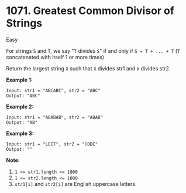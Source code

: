 # 1071. Greatest Common Divisor of Strings

Easy

For strings `S` and `T`, we say "`T` divides `S`" if and only if `S = T + ... + T` (`T` concatenated with itself 1 or more times)

Return the largest string `X` such that `X` divides str1 and `X` divides str2.

 

**Example 1:**

```
Input: str1 = "ABCABC", str2 = "ABC"
Output: "ABC"
```

**Example 2:**

```
Input: str1 = "ABABAB", str2 = "ABAB"
Output: "AB"
```

**Example 3:**

```
Input: str1 = "LEET", str2 = "CODE"
Output: ""
```

 

**Note:**

1. `1 <= str1.length <= 1000`
2. `1 <= str2.length <= 1000`
3. `str1[i]` and `str2[i]` are English uppercase letters.